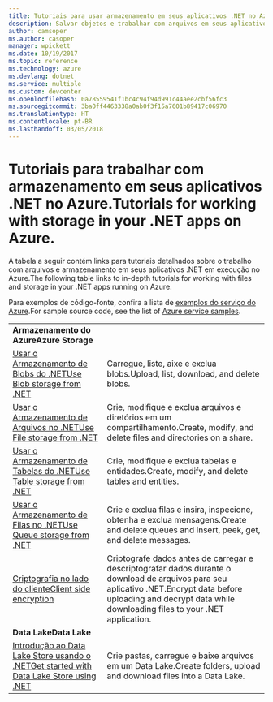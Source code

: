 ```yaml
---
title: Tutoriais para usar armazenamento em seus aplicativos .NET no Azure
description: Salvar objetos e trabalhar com arquivos em seus aplicativos .NET em execução no Azure
author: camsoper
ms.author: casoper
manager: wpickett
ms.date: 10/19/2017
ms.topic: reference
ms.technology: azure
ms.devlang: dotnet
ms.service: multiple
ms.custom: devcenter
ms.openlocfilehash: 0a78559541f1bc4c94f94d991c44aee2cbf56fc3
ms.sourcegitcommit: 3ba0ff4463338a0ab0f3f15a7601b89417c06970
ms.translationtype: HT
ms.contentlocale: pt-BR
ms.lasthandoff: 03/05/2018
---
```

# <a name="tutorials-for-working-with-storage-in-your-net-apps-on-azure"></a><span data-ttu-id="8f1f8-103">Tutoriais para trabalhar com armazenamento em seus aplicativos .NET no Azure.</span><span class="sxs-lookup"><span data-stu-id="8f1f8-103">Tutorials for working with storage in your .NET apps on Azure.</span></span>

<span data-ttu-id="8f1f8-104">A tabela a seguir contém links para tutoriais detalhados sobre o trabalho com arquivos e armazenamento em seus aplicativos .NET em execução no Azure.</span><span class="sxs-lookup"><span data-stu-id="8f1f8-104">The following table links to in-depth tutorials for working with files and storage in your .NET apps running on Azure.</span></span>

<span data-ttu-id="8f1f8-105">Para exemplos de código-fonte, confira a lista de [exemplos do serviço do Azure](https://azure.microsoft.com/resources/samples/?platform=dotnet).</span><span class="sxs-lookup"><span data-stu-id="8f1f8-105">For sample source code, see the list of [Azure service samples](https://azure.microsoft.com/resources/samples/?platform=dotnet).</span></span>

| | |
|---|---|
| <span data-ttu-id="8f1f8-106">**Armazenamento do Azure**</span><span class="sxs-lookup"><span data-stu-id="8f1f8-106">**Azure Storage**</span></span> ||
| <span data-ttu-id="8f1f8-107">[Usar o Armazenamento de Blobs do .NET][1]</span><span class="sxs-lookup"><span data-stu-id="8f1f8-107">[Use Blob storage from .NET][1]</span></span> | <span data-ttu-id="8f1f8-108">Carregue, liste, aixe e exclua blobs.</span><span class="sxs-lookup"><span data-stu-id="8f1f8-108">Upload, list, download, and delete blobs.</span></span> |
| <span data-ttu-id="8f1f8-109">[Usar o Armazenamento de Arquivos no .NET][4]</span><span class="sxs-lookup"><span data-stu-id="8f1f8-109">[Use File storage from .NET][4]</span></span> | <span data-ttu-id="8f1f8-110">Crie, modifique e exclua arquivos e diretórios em um compartilhamento.</span><span class="sxs-lookup"><span data-stu-id="8f1f8-110">Create, modify, and delete files and directories on a share.</span></span> | 
| <span data-ttu-id="8f1f8-111">[Usar o Armazenamento de Tabelas do .NET][3]</span><span class="sxs-lookup"><span data-stu-id="8f1f8-111">[Use Table storage from .NET][3]</span></span> | <span data-ttu-id="8f1f8-112">Crie, modifique e exclua tabelas e entidades.</span><span class="sxs-lookup"><span data-stu-id="8f1f8-112">Create, modify, and delete tables and entities.</span></span> |
| <span data-ttu-id="8f1f8-113">[Usar o Armazenamento de Filas no .NET][2]</span><span class="sxs-lookup"><span data-stu-id="8f1f8-113">[Use Queue storage from .NET][2]</span></span> | <span data-ttu-id="8f1f8-114">Crie e exclua filas e insira, inspecione, obtenha e exclua mensagens.</span><span class="sxs-lookup"><span data-stu-id="8f1f8-114">Create and delete queues and insert, peek, get, and delete messages.</span></span> |
| <span data-ttu-id="8f1f8-115">[Criptografia no lado do cliente][5]</span><span class="sxs-lookup"><span data-stu-id="8f1f8-115">[Client side encryption][5]</span></span> | <span data-ttu-id="8f1f8-116">Criptografe dados antes de carregar e descriptografar dados durante o download de arquivos para seu aplicativo .NET.</span><span class="sxs-lookup"><span data-stu-id="8f1f8-116">Encrypt data before uploading and decrypt data while downloading files to your .NET application.</span></span> 
|<span data-ttu-id="8f1f8-117">**Data Lake**</span><span class="sxs-lookup"><span data-stu-id="8f1f8-117">**Data Lake**</span></span>||
| <span data-ttu-id="8f1f8-118">[Introdução ao Data Lake Store usando o .NET][6]</span><span class="sxs-lookup"><span data-stu-id="8f1f8-118">[Get started with Data Lake Store using .NET][6]</span></span> | <span data-ttu-id="8f1f8-119">Crie pastas, carregue e baixe arquivos em um Data Lake.</span><span class="sxs-lookup"><span data-stu-id="8f1f8-119">Create folders, upload and download files into a Data Lake.</span></span> | 

[1]: /azure/storage/storage-dotnet-how-to-use-blobs
[2]: /azure/storage/storage-dotnet-how-to-use-queues
[3]: /azure/storage/storage-dotnet-how-to-use-tables
[4]: /azure/storage/storage-dotnet-how-to-use-files
[5]: /azure/storage/storage-client-side-encryption
[6]: /azure/data-lake-store/data-lake-store-get-started-net-sdk